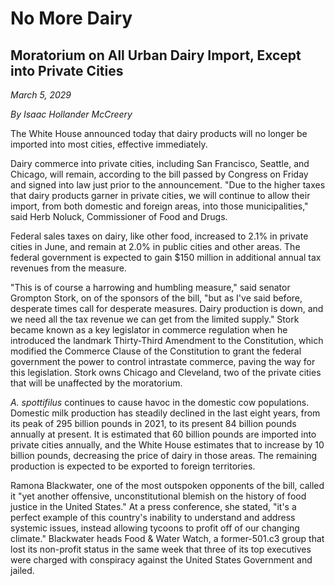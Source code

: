 # No More Dairy

## Moratorium on All Urban Dairy Import, Except into Private Cities

*March 5, 2029*

*By Isaac Hollander McCreery*

The White House announced today that dairy products will no longer be imported
into most cities, effective immediately.

Dairy commerce into private cities, including San Francisco, Seattle, and
Chicago, will remain, according to the bill passed by Congress on Friday and
signed into law just prior to the announcement.  "Due to the higher taxes that
dairy products garner in private cities, we will continue to allow their import,
from both domestic and foreign areas, into those municipalities," said Herb
Noluck, Commissioner of Food and Drugs.

Federal sales taxes on dairy, like other food, increased to 2.1% in private
cities in June, and remain at 2.0% in public cities and other areas.  The
federal government is expected to gain $150 million in additional annual tax
revenues from the measure.

"This is of course a harrowing and humbling measure," said senator Grompton
Stork, on of the sponsors of the bill, "but as I've said before, desperate times
call for desperate measures.  Dairy production is down, and we need all the tax
revenue we can get from the limited supply."  Stork became known as a key
legislator in commerce regulation when he introduced the landmark Thirty-Third
Amendment to the Constitution, which modified the Commerce Clause of the
Constitution to grant the federal government the power to control intrastate
commerce, paving the way for this legislation.  Stork owns Chicago and
Cleveland, two of the private cities that will be unaffected by the moratorium.

*A. spottifilus* continues to cause havoc in the domestic cow populations.
Domestic milk production has steadily declined in the last eight years, from its
peak of 295 billion pounds in 2021, to its present 84 billion pounds annually at
present.  It is estimated that 60 billion pounds are imported into private
cities annually, and the White House estimates that to increase by 10 billion
pounds, decreasing the price of dairy in those areas.  The remaining production
is expected to be exported to foreign territories.

Ramona Blackwater, one of the most outspoken opponents of the bill, called it
"yet another offensive, unconstitutional blemish on the history of food justice
in the United States." At a press conference, she stated, "it's a perfect
example of this country's inability to understand and address systemic issues,
instead allowing tycoons to profit off of our changing climate." Blackwater
heads Food & Water Watch, a former-501.c3 group that lost its non-profit status
in the same week that three of its top executives were charged with conspiracy
against the United States Government and jailed.
